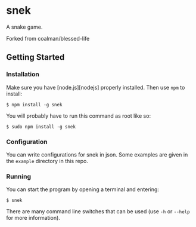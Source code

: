 snek
============

A snake game.

Forked from coalman/blessed-life

Getting Started
---------------

### Installation

Make sure you have [node.js][nodejs] properly installed. Then use `npm` to install:

    $ npm install -g snek

You will probably have to run this command as root like so:

    $ sudo npm install -g snek

### Configuration

You can write configurations for snek in json. Some examples are given in the `example` directory in this repo.

### Running

You can start the program by opening a terminal and entering:

    $ snek

There are many command line switches that can be used (use `-h` or `--help` for more information). 

